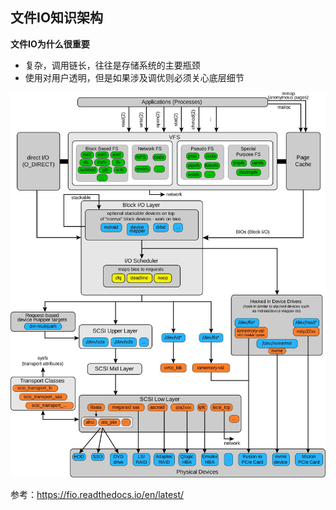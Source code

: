 ## 文件IO知识架构

**文件IO为什么很重要**
- 复杂，调用链长，往往是存储系统的主要瓶颈
- 使用对用户透明，但是如果涉及调优则必须关心底层细节

<img src="images/linux_io_stack_diagram.jpg" width="900px" />

参考：https://fio.readthedocs.io/en/latest/
